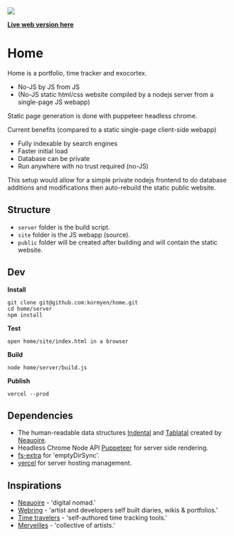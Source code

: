 <img src='https://media.githubusercontent.com/media/kormyen/home/master/site/media/2019-07-09_21-13.jpg'/>

[**Live web version here**](https://kor.nz)

# Home

Home is a portfolio, time tracker and exocortex.
- No-JS by JS from JS
- (No-JS static html/css website compiled by a nodejs server from a single-page JS webapp)

Static page generation is done with puppeteer headless chrome.

Current benefits (compared to a static single-page client-side webapp)
- Fully indexable by search engines
- Faster initial load
- Database can be private
- Run anywhere with no trust required (no-JS)

This setup would allow for a simple private nodejs frontend to do database additions and modifications then auto-rebuild the static public website.

## Structure

- `server` folder is the build script.
- `site` folder is the JS webapp (source).
- `public` folder will be created after building and will contain the static website.

## Dev

**Install**
```
git clone git@github.com:kormyen/home.git
cd home/server
npm install
```

**Test**
```
open home/site/index.html in a browser
```

**Build**
```
node home/server/build.js
```

**Publish**
```
vercel --prod
```

## Dependencies

- The human-readable data structures [Indental](https://wiki.xxiivv.com/#indental) and [Tablatal](https://wiki.xxiivv.com/#tablatal) created by [Neauoire](http://wiki.xxiivv.com).
- Headless Chrome Node API [Puppeteer](https://pptr.dev) for server side rendering.
- [fs-extra](https://www.npmjs.com/package/fs-extra) for 'emptyDirSync'.
- [vercel](https://vercel.com/download) for server hosting management.

## Inspirations

- [Neauoire](https://wiki.xxiivv.com/#home) - 'digital nomad.'
- [Webring](http://webring.xxiivv.com) - 'artist and developers self built diaries, wikis & portfolios.'
- [Time travelers](https://github.com/merveilles/Time-Travelers) - 'self-authored time tracking tools.'
- [Merveilles](https://merveilles.town) - 'collective of artists.'